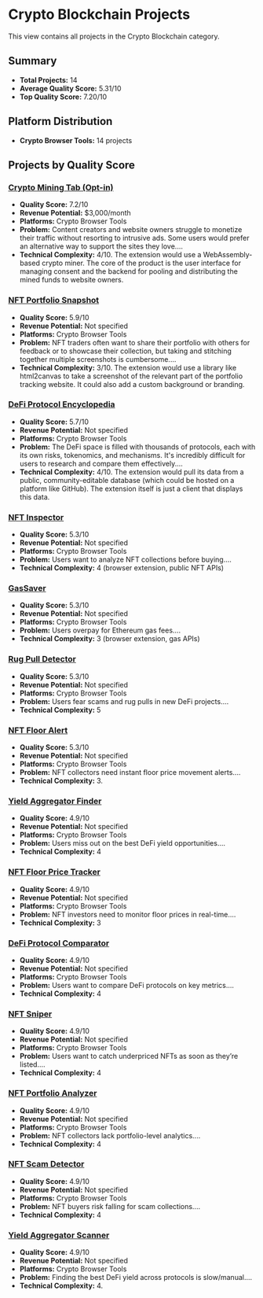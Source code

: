 # Crypto Blockchain Projects

This view contains all projects in the Crypto Blockchain category.

## Summary
- **Total Projects:** 14
- **Average Quality Score:** 5.31/10
- **Top Quality Score:** 7.20/10

## Platform Distribution
- **Crypto Browser Tools:** 14 projects

## Projects by Quality Score

### [Crypto Mining Tab (Opt-in)](../../crypto-blockchain/crypto-mining-tab-opt-in/)
- **Quality Score:** 7.2/10
- **Revenue Potential:** $3,000/month
- **Platforms:** Crypto Browser Tools
- **Problem:** Content creators and website owners struggle to monetize their traffic without resorting to intrusive ads. Some users would prefer an alternative way to support the sites they love....
- **Technical Complexity:** 4/10. The extension would use a WebAssembly-based crypto miner. The core of the product is the user interface for managing consent and the backend for pooling and distributing the mined funds to website owners.

### [NFT Portfolio Snapshot](../../crypto-blockchain/nft-portfolio-snapshot/)
- **Quality Score:** 5.9/10
- **Revenue Potential:** Not specified
- **Platforms:** Crypto Browser Tools
- **Problem:** NFT traders often want to share their portfolio with others for feedback or to showcase their collection, but taking and stitching together multiple screenshots is cumbersome....
- **Technical Complexity:** 3/10. The extension would use a library like html2canvas to take a screenshot of the relevant part of the portfolio tracking website. It could also add a custom background or branding.

### [DeFi Protocol Encyclopedia](../../crypto-blockchain/defi-protocol-encyclopedia/)
- **Quality Score:** 5.7/10
- **Revenue Potential:** Not specified
- **Platforms:** Crypto Browser Tools
- **Problem:** The DeFi space is filled with thousands of protocols, each with its own risks, tokenomics, and mechanisms. It's incredibly difficult for users to research and compare them effectively....
- **Technical Complexity:** 4/10. The extension would pull its data from a public, community-editable database (which could be hosted on a platform like GitHub). The extension itself is just a client that displays this data.

### [NFT Inspector](../../crypto-blockchain/nft-inspector/)
- **Quality Score:** 5.3/10
- **Revenue Potential:** Not specified
- **Platforms:** Crypto Browser Tools
- **Problem:** Users want to analyze NFT collections before buying....
- **Technical Complexity:** 4 (browser extension, public NFT APIs)

### [GasSaver](../../crypto-blockchain/gassaver/)
- **Quality Score:** 5.3/10
- **Revenue Potential:** Not specified
- **Platforms:** Crypto Browser Tools
- **Problem:** Users overpay for Ethereum gas fees....
- **Technical Complexity:** 3 (browser extension, gas APIs)

### [Rug Pull Detector](../../crypto-blockchain/rug-pull-detector/)
- **Quality Score:** 5.3/10
- **Revenue Potential:** Not specified
- **Platforms:** Crypto Browser Tools
- **Problem:** Users fear scams and rug pulls in new DeFi projects....
- **Technical Complexity:** 5

### [NFT Floor Alert](../../crypto-blockchain/nft-floor-alert/)
- **Quality Score:** 5.3/10
- **Revenue Potential:** Not specified
- **Platforms:** Crypto Browser Tools
- **Problem:** NFT collectors need instant floor price movement alerts....
- **Technical Complexity:** 3.

### [Yield Aggregator Finder](../../crypto-blockchain/yield-aggregator-finder/)
- **Quality Score:** 4.9/10
- **Revenue Potential:** Not specified
- **Platforms:** Crypto Browser Tools
- **Problem:** Users miss out on the best DeFi yield opportunities....
- **Technical Complexity:** 4

### [NFT Floor Price Tracker](../../crypto-blockchain/nft-floor-price-tracker/)
- **Quality Score:** 4.9/10
- **Revenue Potential:** Not specified
- **Platforms:** Crypto Browser Tools
- **Problem:** NFT investors need to monitor floor prices in real-time....
- **Technical Complexity:** 3

### [DeFi Protocol Comparator](../../crypto-blockchain/defi-protocol-comparator/)
- **Quality Score:** 4.9/10
- **Revenue Potential:** Not specified
- **Platforms:** Crypto Browser Tools
- **Problem:** Users want to compare DeFi protocols on key metrics....
- **Technical Complexity:** 4

### [NFT Sniper](../../crypto-blockchain/nft-sniper/)
- **Quality Score:** 4.9/10
- **Revenue Potential:** Not specified
- **Platforms:** Crypto Browser Tools
- **Problem:** Users want to catch underpriced NFTs as soon as they’re listed....
- **Technical Complexity:** 4

### [NFT Portfolio Analyzer](../../crypto-blockchain/nft-portfolio-analyzer/)
- **Quality Score:** 4.9/10
- **Revenue Potential:** Not specified
- **Platforms:** Crypto Browser Tools
- **Problem:** NFT collectors lack portfolio-level analytics....
- **Technical Complexity:** 4

### [NFT Scam Detector](../../crypto-blockchain/nft-scam-detector/)
- **Quality Score:** 4.9/10
- **Revenue Potential:** Not specified
- **Platforms:** Crypto Browser Tools
- **Problem:** NFT buyers risk falling for scam collections....
- **Technical Complexity:** 4

### [Yield Aggregator Scanner](../../crypto-blockchain/yield-aggregator-scanner/)
- **Quality Score:** 4.9/10
- **Revenue Potential:** Not specified
- **Platforms:** Crypto Browser Tools
- **Problem:** Finding the best DeFi yield across protocols is slow/manual....
- **Technical Complexity:** 4.

